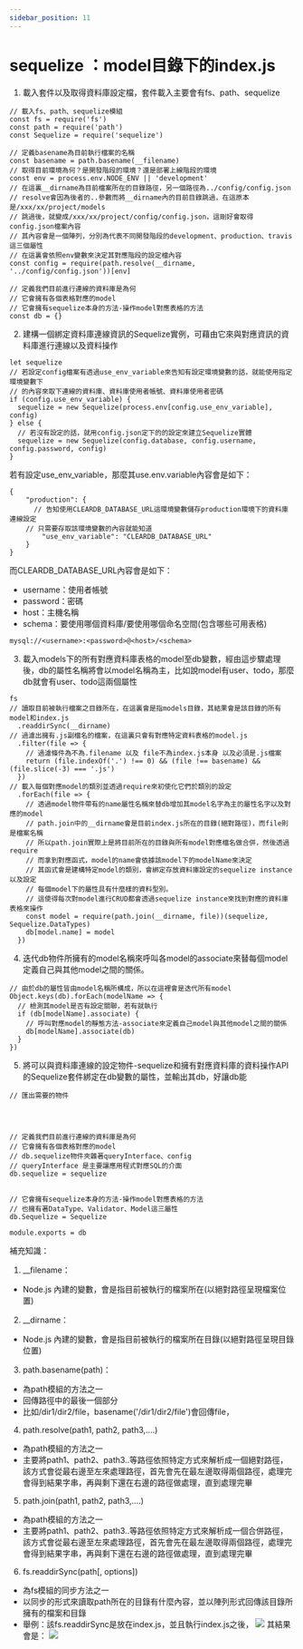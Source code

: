 ```yaml
---
sidebar_position: 11
---
```



# sequelize ：model目錄下的index.js
1. 載入套件以及取得資料庫設定檔，套件載入主要會有fs、path、sequelize
```
// 載入fs、path、sequelize模組
const fs = require('fs')
const path = require('path')
const Sequelize = require('sequelize')

// 定義basename為目前執行檔案的名稱
const basename = path.basename(__filename)
// 取得目前環境為何？是開發階段的環境？還是部署上線階段的環境
const env = process.env.NODE_ENV || 'development'
// 在這裏__dirname為目前檔案所在的目錄路徑，另一個路徑為../config/config.json
// resolve會因為後者的..參數而將__dirname內的目前目錄跳過，在這原本是/xxx/xx/project/models
// 跳過後，就變成/xxx/xx/project/config/config.json，這剛好會取得config.json檔案內容
// 其內容會是一個陣列，分別為代表不同開發階段的development、production、travis這三個屬性
// 在這裏會依照env變數來決定其對應階段的設定檔內容
const config = require(path.resolve(__dirname, '../config/config.json'))[env]

// 定義我們目前進行連線的資料庫是為何
// 它會擁有各個表格對應的model
// 它會擁有sequelize本身的方法-操作model對應表格的方法
const db = {}
```



2. 建構一個綁定資料庫連線資訊的Sequelize實例，可藉由它來與對應資訊的資料庫進行連線以及資料操作
```
let sequelize
// 若設定config檔案有透過use_env_variable來告知有設定環境變數的話，就能使用指定環境變數下
// 的內容來取下連線的資料庫、資料庫使用者帳號、資料庫使用者密碼
if (config.use_env_variable) {
  sequelize = new Sequelize(process.env[config.use_env_variable], config)
} else {
  // 若沒有設定的話，就用config.json定下的的設定來建立Sequelize實體
  sequelize = new Sequelize(config.database, config.username, config.password, config)
}
```
若有設定use_env_variable，那麼其use.env.variable內容會是如下：
```
{
    "production": {
	  // 告知使用CLEARDB_DATABASE_URL這環境變數儲存production環境下的資料庫連線設定
    // 只需要存取該環境變數的內容就能知道
        "use_env_variable": "CLEARDB_DATABASE_URL"
    }
}
```
而CLEARDB_DATABASE_URL內容會是如下：  
  - username：使用者帳號
  - password：密碼
  - host：主機名稱
  - schema：要使用哪個資料庫/要使用哪個命名空間(包含哪些可用表格)
```
mysql://<username>:<password>@<host>/<schema>
```


3. 載入models下的所有對應資料庫表格的model至db變數，經由這步驟處理後，db的屬性名稱將會以model名稱為主，比如說model有user、todo，那麼db就會有user、todo這兩個屬性
```
fs
// 讀取目前被執行檔案之目錄所在，在這裏會是指models目錄，其結果會是該目錄的所有model和index.js
  .readdirSync(__dirname)
// 過濾出擁有.js副檔名的檔案，在這裏只會有對應特定資料表格的model.js
  .filter(file => {
    // 過濾條件為不為.filename 以及 file不為index.js本身 以及必須是.js檔案
    return (file.indexOf('.') !== 0) && (file !== basename) && (file.slice(-3) === '.js')
  })
// 載入每個對應model的類別並透過require來初使化它們於類別的設定
  .forEach(file => {
    // 透過model物件帶有的name屬性名稱來替db增加其model名字為主的屬性名字以及對應的model
    // path.join中的__dirname會是目前index.js所在的目錄(絕對路徑)，而file則是檔案名稱
    // 所以path.join實際上是將目前所在的目錄與所有model對應檔名做合併，然後透過require
    // 而拿到對應函式，model的name會依據該model下的modelName來決定
    // 其函式會是建構特定model的類別，會綁定存放資料庫設定的sequelize instance以及設定
    // 每個model下的屬性具有什麼樣的資料型別。
    // 這使得每次對model進行CRUD都會透過sequelize instance來找到對應的資料庫表格來操作
    const model = require(path.join(__dirname, file))(sequelize, Sequelize.DataTypes)
    db[model.name] = model
  })

```

4. 迭代db物件所擁有的model名稱來呼叫各model的associate來替每個model定義自己與其他model之間的關係。
```
// 由於db的屬性皆由model名稱所構成，所以在這裡會是迭代所有model
Object.keys(db).forEach(modelName => {
  // 檢測其model是否有設定關聯，若有就執行
  if (db[modelName].associate) {
    // 呼叫對應model的靜態方法-associate來定義自己model與其他model之間的關係
    db[modelName].associate(db)
  }
})
```

5. 將可以與資料庫連線的設定物件-sequelize和擁有對應資料庫的資料操作API的Sequelize套件綁定在db變數的屬性，並輸出其db，好讓db能
```
// 匯出需要的物件




// 定義我們目前進行連線的資料庫是為何
// 它會擁有各個表格對應的model
// db.sequelize物件夾雜著queryInterface、config
// queryInterface 是主要讓應用程式對應SQL的介面
db.sequelize = sequelize


// 它會擁有sequelize本身的方法-操作model對應表格的方法
// 也擁有著DataType、Validator、Model這三屬性
db.Sequelize = Sequelize

module.exports = db
```



補充知識：
1. __filename：
  - Node.js 內建的變數，會是指目前被執行的檔案所在(以絕對路徑呈現檔案位置)
2. __dirname：
  - Node.js 內建的變數，會是指目前被執行的檔案所在目錄(以絕對路徑呈現目錄位置)
3. path.basename(path)：
  - 為path模組的方法之一
  - 回傳路徑中的最後一個部分
  - 比如/dir1/dir2/file，basename('/dir1/dir2/file')會回傳file，
4. path.resolve(path1, path2, path3,....)
  - 為path模組的方法之一
  - 主要將path1、path2、path3..等路徑依照特定方式來解析成一個絕對路徑，該方式會從最右邊至左來處理路徑，首先會先在最左邊取得兩個路徑，處理完會得到結果字串，再與剩下還在右邊的路徑做處理，直到處理完畢
5. path.join(path1, path2, path3,....)
  - 為path模組的方法之一
  - 主要將path1、path2、path3..等路徑依照特定方式來解析成一個合併路徑，該方式會從最右邊至左來處理路徑，首先會先在最左邊取得兩個路徑，處理完會得到結果字串，再與剩下還在右邊的路徑做處理，直到處理完畢
6. fs.readdirSync(path[, options])
  - 為fs模組的同步方法之一
  - 以同步的形式來讀取path所在的目錄有什麼內容，並以陣列形式回傳該目錄所擁有的檔案和目錄
  - 舉例：該fs.readdirSync是放在index.js，並且執行index.js之後，
  ![](https://res.cloudinary.com/dqfxgtyoi/image/upload/v1643045879/blog/forumProject/config/sequelize_apy9ki.png)
  其結果會是：
  ![](https://res.cloudinary.com/dqfxgtyoi/image/upload/v1643045879/blog/forumProject/config/readdirSyncCmd_c4vxgd.png)